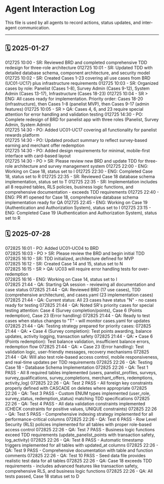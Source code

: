 # Agent Interaction Log

This file is used by all agents to record actions, status updates, and inter-agent communication.

---

## 🗓️ 2025-01-27

012725 10:00 - SR: Reviewed BRD and completed comprehensive TDD redesign for three-role architecture
012725 10:01 - SR: Updated TDD with detailed database schema, component architecture, and security model
012725 10:02 - SR: Created Cases 1-23 covering all use cases from BRD (UC01-UC17) plus infrastructure requirements
012725 10:03 - SR: Organized cases by role: Panelist (Cases 1-8), Survey Admin (Cases 9-12), System Admin (Cases 13-17), Infrastructure (Cases 18-23)
012725 10:04 - SR > ENG: All cases ready for implementation. Priority order: Cases 18-20 (infrastructure), then Cases 1-8 (panelist MVP), then Cases 9-17 (admin features)
012725 10:05 - SR > QA: Cases 4, 6, and 23 require special attention for error handling and validation testing
012725 14:30 - PO: Complete redesign of BRD for panelist app with three roles (Panelist, Survey Admin, System Admin)  
012725 14:30 - PO: Added UC01-UC17 covering all functionality for panelist rewards platform  
012725 14:30 - PO: Updated product summary to reflect survey-based earning and merchant offer redemption  
012725 14:30 - PO: Added design requirements for minimal, mobile-first interface with card-based layout  
012725 14:30 - PO > SR: Please review new BRD and update TDD for three-role architecture and survey management system
012725 22:00 - ENG: Working on Case 18, status set to I
012725 22:30 - ENG: Completed Case 18, status set to R
012725 22:35 - SR: Reviewed Case 18 database schema implementation, status set to T
012725 22:35 - SR: Implementation includes all 8 required tables, RLS policies, business logic functions, and comprehensive documentation - exceeds TDD requirements
012725 22:40 - ENG: PR #1 opened for Case 18, comprehensive database schema implementation ready for QA
012725 22:45 - ENG: Working on Case 19 (Authentication and Authorization System), status set to I
012725 23:15 - ENG: Completed Case 19 (Authentication and Authorization System), status set to R

## 🗓️ 2025-07-28

072825 16:01 - PO: Added UC01–UC04 to BRD  
072825 16:03 - PO > SR: Please review the BRD and begin initial TDD  
072825 16:10 - SR: TDD initialized, architecture defined for MVP  
072825 16:12 - SR: Created Case 14 and 15, status set to N  
072825 16:15 - SR > QA: UC03 will require error handling tests for over-redemption  
072825 16:16 - ENG: Working on Case 14, status set to I  
072825 21:44 - QA: Starting QA session - reviewing all documentation and case status
072825 21:44 - QA: Reviewed BRD (17 use cases), TDD (comprehensive architecture), and cases.yaml (23 implementation cases)
072825 21:44 - QA: Current status: All 23 cases have status "N" - no cases ready for testing
072825 21:44 - QA: Noted SR's priority cases for special testing attention: Case 4 (Survey completion/points), Case 6 (Points redemption), Case 23 (Error handling)
072825 21:44 - QA: Ready to test cases when status changes to "T" - will monitor cases.yaml for updates
072825 21:44 - QA: Testing strategy prepared for priority cases:
072825 21:44 - QA:   • Case 4 (Survey completion): Test points awarding, balance updates, activity logging, transaction safety
072825 21:44 - QA:   • Case 6 (Points redemption): Test balance validation, insufficient balance errors, redemption flow
072825 21:44 - QA:   • Case 23 (Error handling): Test validation logic, user-friendly messages, recovery mechanisms
072825 21:44 - QA: Will also test role-based access control, mobile responsiveness, and real-time updates per TDD requirements
072825 22:26 - QA: Testing Case 18 - Database Schema Implementation
072825 22:26 - QA: Test 1 PASS - All 8 required tables implemented (users, panelist_profiles, surveys, survey_qualifications, survey_completions, merchant_offers, redemptions, activity_log)
072825 22:26 - QA: Test 2 PASS - All foreign key constraints properly defined with CASCADE on deletes where appropriate
072825 22:26 - QA: Test 3 PASS - Custom ENUM types implemented (user_role, survey_status, redemption_status) matching TDD specifications
072825 22:26 - QA: Test 4 PASS - All data validation constraints implemented (CHECK constraints for positive values, UNIQUE constraints)
072825 22:26 - QA: Test 5 PASS - Comprehensive indexing strategy implemented for all performance-critical columns
072825 22:26 - QA: Test 6 PASS - Row Level Security (RLS) policies implemented for all tables with proper role-based access control
072825 22:26 - QA: Test 7 PASS - Business logic functions exceed TDD requirements (update_panelist_points with transaction safety, log_activity)
072825 22:26 - QA: Test 8 PASS - Automatic timestamp triggers implemented for all tables with updated_at columns
072825 22:26 - QA: Test 9 PASS - Comprehensive documentation with table and function comments
072825 22:26 - QA: Test 10 PASS - Seed data file provides realistic test data for all tables
072825 22:26 - QA: Case 18 exceeds TDD requirements - includes advanced features like transaction safety, comprehensive RLS, and business logic functions
072825 22:26 - QA: All tests passed, Case 18 status set to D
